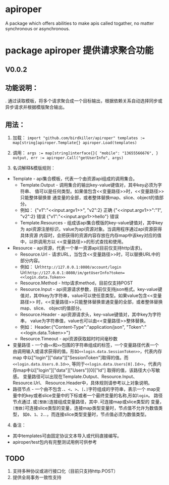 # apiroper
A package which offers abilities to make apis called togather, no matter synchronous or asynchronous.

# package apiroper 提供请求聚合功能
## V0.0.2

## 功能说明：
. 通过读取模板，将多个请求聚合成一个目标输出，根据依赖关系自动选择同步或异步请求并根据模版聚合输出。

## 用法：
1. 加载：
  `import "github.com/birdkiller/apiroper"
			templates := map[string]apiroper.Template{}
			apiroper.Load(templates)`
      
2. 调用：
  `args := map[string]interface{}{
			"mobile": "13655566676",
			}
	    	output, err := apiroper.Call("getUserInfo", args)`
        
3. 名词解释&模版规则：
  + Template - api集合模板，代表一个由资源api组成的调用集合。
    + Template.Output - 调用集合的输出key-value键值对，其中key必须为字符串、
				值可以是任何类型。如果值包含<<变量路径>>时，<<变量路径>>只能整体替换普
				通变量的全部，或者整体替换map、slice、object的值部分。
    + 例如：
					{"v1":"<<input.argv1>>", "v2":2}	正确
					{"<<input.argv1>>":"1", "v2":2}		错误
					{"v1":"<<input.argv1>>hello"}		错误
    + Template.Resources - 组成该api集合模版的key-value键值对，其中key为
				api资源注册标识，value为api资源对象。当调用程序通过api资源获得具体资源
				内容时，会把获得的资源内容存放在内存map中该key对应的值中，以供调用方以
				<<变量路径>>的形式查找和使用。
  + Resource - api资源，代表一个单一资源api(目前仅支持http请求)。
    + Resource.Url - 请求URL，当包含<<变量路径>>时，可以替换URL中的部分内容。
    + 例如：
					Url:`http://127.0.0.1:8080/account/login`
					Url:`http://127.0.0.1:8080/im/getUserInfo?token=<<login.data.Token>>`
    + Resource.Method - http请求method，目前仅支持POST
    + Resource.Input - api资源请求参数，目前仅支持json格式。key-value键
        值对，其中key为字符串，value可以使任意类型。如果value包含<<变量路径>>
				时，<<变量路径>>只能整体替换普通变量的全部，或者整体替换map、slice、
				object的值部分。
    + Resource.Header - api资源请求头，key-value键值对，其中key为字符串，
				value为字符串值，value也可以由<<变量路径>>整体替换。
    + 例如：
					Header:{"Content-Type":"application/json", "Token":"<<login.data.Token>>"}
    + Resource.Timeout - api资源获取超时时间毫秒数
  + 变量路径 - 一个由`<<`和`>>`包围的字符串组成的标签，一个变量路径代表一个
			由调用输入或请求获得的值。形如`<<login.data.SessionToken>>`，代表内存map
			中以["login"]["data"]["SessionToken"]取得的值。而`<<login.data.Users.0.Id>>`,
			等同于`<<login.data.Users[0].Id>>`，代表内存map中以["login"]["data"]["Users"][0]["Id"]
			取得的值，该路径大小写敏感。
			变量路径可以出现在Template.Output、Resource.Input、Resource.Url、
			Resource.Header中，具体规则请参考以上对象说明。
  + 路径节点 - 一个由不包含`.`、`<`、`>`、`[`、`]`字符组成的字符串，表示一个
			map变量中的key或者slice变量中的下标或者一个最终变量的名称,形如`login`。
			路径节点通过`.`或`[整数]`连接组成变量路径，其中`.`可连接map或slice类型的
			变量，`[整数]`可连接slice类型的变量，连接map类型变量时，节点值不允许为数值类型，
			如`0`、`1`、`2`...，而连接slice类型变量时，节点值必须为数值类型。
      
4. 备注：
  + 其中templates可由固定协议文本导入或代码直接编写。
  + apiroper/test包内有完整测试用例可供参考
  
  
## TODO
1. 支持多种协议或进行接口化（目前只支持http.POST）
3. 提供全局事务一致性支持
    
